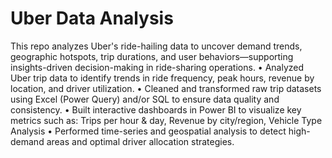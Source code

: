 # Uber Data Analysis
This repo analyzes Uber's ride-hailing data to uncover demand trends, geographic hotspots, trip durations, and user behaviors—supporting insights-driven decision-making in ride-sharing operations.
• Analyzed Uber trip data to identify trends in ride frequency, peak hours, revenue by location, and driver utilization.
• Cleaned and transformed raw trip datasets using Excel (Power Query) and/or SQL to ensure data quality and consistency.
• Built interactive dashboards in Power BI to visualize key metrics such as:
Trips per hour & day, Revenue by city/region, Vehicle Type Analysis
• Performed time-series and geospatial analysis to detect high-demand areas and optimal driver allocation strategies.
